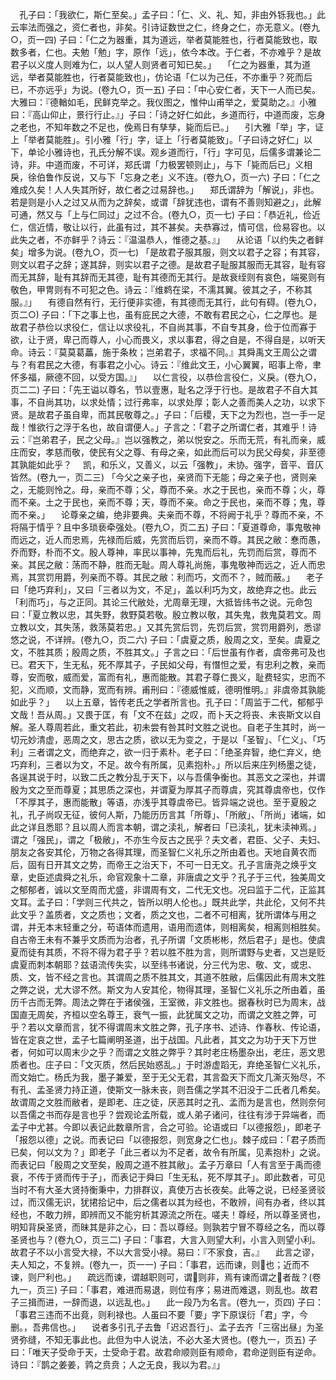 <!-- { "loadSidebar": true } -->
　孔子曰：「我欲仁，斯仁至矣。」孟子曰：「仁、义、礼、知，非由外铄我也。」此云率法而强之，资仁者也，非矣。引诗证数世之仁，终身之仁，亦无意义。(卷九○，页一四)
子曰：「仁之为器重，其为道远，举者莫能胜也，行者莫能致也，取数多者，仁也。夫勉「勉」字，原作「远」，依今本改。于仁者，不亦难乎？是故君子以义度人则难为仁，以人望人则贤者可知已矣。」
　「仁之为器重，其为道远，举者莫能胜也，行者莫能致也」，仿论语「仁以为己任，不亦重乎？死而后已，不亦远乎」为说。(卷九○，页一五)
子曰：「中心安仁者，天下一人而已矣。大雅曰：『德輶如毛，民鲜克举之。我仪图之，惟仲山甫举之，爱莫助之。』小雅曰：『高山仰止，景行行止。』」子曰：「诗之好仁如此，乡道而行，中道而废，忘身之老也，不知年数之不足也，俛焉日有孳孳，毙而后已。」
　引大雅「举」字，证上「举者莫能胜」。引小雅「行」字，证上「行者莫能致」。「子曰诗之好仁」以下，单论小雅诗也，孔氏分解不误。观乡道而行，「行」字可见，后儒多谓兼论二诗，非。中道而废，不可详，郑氏谓「力极罢顿则止」，与下「毙而后已」义相戾，徐伯鲁作反说，又与下「忘身之老」义不连。(卷九○，页一六)
子曰：「仁之难成久矣！人人失其所好，故仁者之过易辞也。」
　郑氏谓辞为「解说」，非也。若是则是小人之过又从而为之辞矣，或谓「辞犹违也，谓有不善则知避之」，此解可通，然又与「上与仁同过」之过不合。(卷九○，页一七)
子曰：「恭近礼，俭近仁，信近情，敬让以行，此虽有过，其不甚矣。夫恭寡过，情可信，俭易容也。以此失之者，不亦鲜乎？诗云：『温温恭人，惟德之基。』」
　从论语「以约失之者鲜矣」增多为说。(卷九○，页一七)
「是故君子服其服，则文以君子之容；有其容，则文以君子之辞；遂其辞，则实以君子之德。是故君子耻服其服而无其容，耻有容而无其辞，耻有其辞而无其德，耻有其德而无其行。是故衰绖则有哀色，端冕则有敬色，甲冑则有不可犯之色。诗云：『维鹈在梁，不濡其翼。彼其之子，不称其服。』」
　有德自然有行，无行便非实德，有其德而无其行，此句有碍。(卷九○，页二○)
子曰：「下之事上也，虽有庇民之大德，不敢有君民之心，仁之厚也。是故君子恭俭以求役仁，信让以求役礼，不自尚其事，不自专其身，俭于位而寡于欲，让于贤，卑己而尊人，小心而畏义，求以事君，得之自是，不得自是，以听天命。诗云：『莫莫葛藟，施于条枚；岂弟君子，求福不同。』其舜禹文王周公之谓与？有君民之大德，有事君之小心。诗云：『维此文王，小心翼翼，昭事上帝，聿怀多福，厥德不回，以受方国。』」
　以仁言役，以恭俭言役仁，义戾。(卷九○，页二二)
子曰：「先王谥以尊名，节以壹惠，耻名之浮于行也。是故君子不自大其事，不自尚其功，以求处情；过行弗率，以求处厚；彰人之善而美人之功，以求下贤。是故君子虽自卑，而其民敬尊之。」子曰：「后稷，天下之为烈也，岂一手一足哉！惟欲行之浮于名也，故自谓便人。」子言之：「君子之所谓仁者，其难乎！诗云：『岂弟君子，民之父母。』岂以强教之，弟以悦安之。乐而无荒，有礼而亲，威庄而安，孝慈而敬，使民有父之尊、有母之亲，如此而后可以为民父母矣，非至德其孰能如此乎？
　凯，和乐义，又善义，以云「强教」，未协。强字，音平、音仄皆然。(卷九一，页二三)
「今父之亲子也，亲贤而下无能；母之亲子也，贤则亲之，无能则怜之。母，亲而不尊；父，尊而不亲。水之于民也，亲而不尊；火，尊而不亲。土之于民也，亲而不尊；天，尊而不亲。命之于民也，亲而不尊；鬼，尊而不亲。」
　论尊亲之编，绝非要典。夫亲而不尊，不将阙于礼乎？尊而不亲，不将隔于情乎？且中多琐亵牵强处。(卷九○，页二五)
子曰：「夏道尊命，事鬼敬神而远之，近人而忠焉，先禄而后威，先赏而后罚，亲而不尊。其民之敝：惷而愚，乔而野，朴而不文。殷人尊神，率民以事神，先鬼而后礼，先罚而后赏，尊而不亲。其民之敝：荡而不静，胜而无耻。周人尊礼尚施，事鬼敬神而远之，近人而忠焉，其赏罚用爵，列亲而不尊。其民之敝：利而巧，文而不？，贼而蔽。」
　老子曰「绝巧弃利」，又曰「三者以为文，不足」，盖以利巧为文，故绝弃之也。此云「利而巧」，与之正同。其论三代敝处，尤周章无理，大抵皆纬书之说。元命包曰：「夏立教以忠，其失野，救野莫若敬。殷立教以敬，其失鬼，救鬼莫若文。周立教以文，其失荡，救荡莫若忠。」又其先赏后罚，先罚后赏，赏罚用爵列，悉谬悠之说，不详辨。(卷九○，页二六)
子曰：「虞夏之质，殷周之文，至矣。虞夏之文，不胜其质；殷周之质，不胜其文。」子言之曰：「后世虽有作者，虞帝弗可及也已。君天下，生无私，死不厚其子，子民如父母，有憯怛之爱，有忠利之教，亲而尊，安而敬，威而爱，富而有礼，惠而能散。其君子尊仁畏义，耻费轻实，忠而不犯，义而顺，文而静，宽而有辨。甫刑曰：『德威惟威，德明惟明。』非虞帝其孰能如此乎？」
　以上五章，皆传老氏之学者所言也。孔子曰：「周监于二代，郁郁乎文哉！吾从周。」又畏于匡，有「文不在兹」之叹，而卜天之将丧、未丧斯文以自解。圣人尊周若此，重文若此，初未尝有咎其时文胜之说也。自老子生其时，尚一切元妙清虚，恶周之文，思古之质，欲以无为变之，于是以「圣智」、「仁义」、「巧利」三者谓之文，而绝弃之，欲一归于素朴。老子曰：「绝圣弃智，绝仁弃义，绝巧弃利，三者以为文，不足。故今有所属，见素抱朴。」所以后来庄列杨墨之徒，各逞其说于时，以致二氏之教分乱于天下，以与吾儒争衡也。其恶文之深也，并谓殷为文之至而尊夏；其思质之深也，并谓夏为厚其子而尊虞，究其尊虞帝也，仅作「不厚其子，惠而能散」等语，亦浅乎其尊虞帝已。皆异端之说也。至于夏殷之礼，孔子尚叹无征，彼何人斯，乃能历历言其「所尊」、「所敝」、「所尚」诸端，如此之详且悉耶？且以周人而言本朝，谓之渎礼，解者曰「已渎礼，犹未渎神焉。」谓之「强民」，谓之「极敝」，不亦生今反古之民乎？夫文者，君臣、父子、夫妇、朋友之各安其伦，万物之各得其理，而圣智仁义礼乐之所由着也。天地自黄农而后，固有日开其文之势，而帝王之治天下，不可一日无文。孔子言唐尧之焕乎文章，史臣述虞舜之礼乐，命官观象十二章，非唐虞之文乎？孔子于三代，独美周文之郁郁者，诚以文至周而尤盛，非谓周有文，二代无文也。况曰监于二代，正监其文耳。孟子曰：「学则三代共之，皆所以明人伦也。」既共此学，共此伦，又何不共此文乎？盖质者，文之质也；文者，质之文也，二者不可相离，犹所谓体与用之谓，并无本末轻重之分，苟语体而遗用，语用而遗体，则相离矣，相离则相胜矣。自古帝王未有不兼乎文质而为治者，孔子所谓「文质彬彬，然后君子」是也。使虞夏而徒有其质，不将不得为君子乎？若以胜不胜为言，则所谓野与史者，又岂是贬虞夏而刺本朝耶？兹语流传失实，以至纬书诸说，分三代为忠、敬、文，或忠、质、文，皆不经之言也。其谓周之质不胜其文，其道不胜敝，后儒因此有周末文胜之弊之说，尤大谬不然。斯文为人安其伦，物得其理，圣智仁义礼乐之所由着，虽历千古而无弊。周法之弊在于诸侯强，王室微，非文胜也。据春秋时已为周末，战国直无周矣，齐桓以空名尊王，衰气一振，此犹属文之功，而谓之文胜之弊，可乎？若以文章而言，犹不得谓周末文胜之弊，孔子序书、述诗、作春秋、传论语，皆在定哀之世，孟子七篇阐明圣道，出于战国。凡此者，其文之为功于天下万世者，何如可以周末少之乎？而谓之文胜之弊乎？其时老庄杨墨杂出，老庄，恶文思质者也。庄子曰：「文灭质，然后民始惑乱。」于时游虚蹈无，弃绝圣智仁义礼乐，而文始亡。杨氏为我，墨子兼爱，至于无父无君，其言盈天下而文几澌灭殆尽，不有孔、孟圣贤力持正道，使斯文一脉未丧，则吾儒之学其不汨没于二氏者几希矣。故谓周之文胜而敝者，是即老、庄之徒，厌恶其时之孔、孟而为是言也，然则奈何以吾儒之书而存是言也乎？尝观论孟所载，或人弟子诸问，往往有涉于异端者，而孟子中尤甚。今即以表记此数章所言，合之可验。论语或曰「以德报怨」，即老子「报怨以德」之说。而表记曰「以德报怨，则宽身之仁也」。棘子成曰：「君子质而已矣，何以文为？」即老子「此三者以为不足者，故令有所属，见素抱朴」之说。而表记曰「殷周之文至矣，殷周之道不胜其敝」。孟子万章曰「人有言至于禹而德衰，不传于贤而传于子」，而表记于舜曰「生无私，死不厚其子」。即此数者，可见当时不有大圣大贤持衡秉中，力排群议，真使万古长夜矣。此等之说，已经圣贤驳过，而汉儒无识，犹捃拾记中，后之儒者以其为经也，不敢辨，间有办者，终以其经也，不敢力辨，即辨而又不能穷析其源流之所在。嗟夫！尊经，所以尊圣贤也，明知背戾圣贤，而昧其是非之心，曰：吾以尊经。则孰若宁冒不尊经之名，而以尊圣贤也与？(卷九○，页三二)
子曰：「事君，大言入则望大利，小言入则望小利。故君子不以小言受大禄，不以大言受小禄。易曰：『不家食，吉。』
　此言之谬，夫人知之，不复辨。(卷九一，页一一)
子曰：「事君，远而谏，则也；近而不谏，则尸利也。」
　疏远而谏，谓越职则可，谓则非，焉有谏而谓之者哉？(卷九一，页三)
子曰：「事君，难进而易退，则位有序；易进而难退，则乱也。故君子三揖而进，一辞而退，以远乱也。」
　此一段乃为名言。(卷九一，页四)
子曰：「事君三违而不出竟，则利禄也。人虽曰不要「要」字下原误衍「君」字，今删。，吾弗信也。」
　说者多引孔子去鲁「迟迟吾行」、孟子去齐「三宿出昼」为圣贤弥缝，不知无事此也。此但为中人说法，不必大圣大贤也。(卷九一，页五)
子曰：「唯天子受命于天，士受命于君。故君命顺则臣有顺命，君命逆则臣有逆命。诗曰：『鹊之姜姜，鹑之贲贲；人之无良，我以为君。』」
